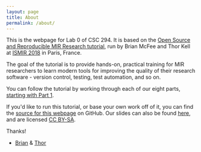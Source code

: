 ```yaml
---
layout: page
title: About
permalink: /about/
---
```


This is the webpage for Lab 0 of CSC 294. It is based on the [Open Source and Reproducible MIR Research tutorial][tutorial-formal], run by Brian McFee and Thor Kell at [ISMIR 2018][ismir] in Paris, France.

The goal of the tutorial is to provide hands-on, practical training for MIR researchers to learn modern tools for improving the quality of their research software - version control, testing, test automation, and so on.

You can follow the tutorial by working through each of our eight parts, [starting with Part 1][part-one].

If you'd like to run this tutorial, or base your own work off of it, you can find the [source for this webpage][website-source] on GitHub.  Our slides can also be found [here][slides], and are licensed [CC BY-SA][creative-commons].

Thanks!

- [Brian][brian-twitter] & [Thor][thor-twitter]


[ismir]: http://ismir2018.ircam.fr/
[part-one]: https://bmcfee.github.io/ismir2018-oss-tutorial/tutorial/2018/08/16/part-1.html
[creative-commons]: https://creativecommons.org/licenses/by-sa/4.0/
[website-source]: https://github.com/bmcfee/ismir2018-oss-tutorial/tree/gh-pages
[tutorial-formal]: http://ismir2018.ircam.fr/pages/events-tutorial-14.html
[thor-twitter]:  https://twitter.com/djfractal
[brian-twitter]: https://twitter.com/functiontelechy
[slides]: https://docs.google.com/presentation/d/1VsBJqdirun0o5fP5wFDmIO_gNEWDfjFuhcE-ReugZ2A

